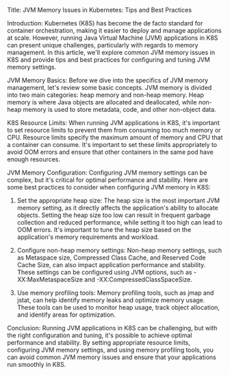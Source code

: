 Title: JVM Memory Issues in Kubernetes: Tips and Best Practices

Introduction: Kubernetes (K8S) has become the de facto standard for container orchestration, making it easier to deploy and manage applications at scale. However, running Java Virtual Machine (JVM) applications in K8S can present unique challenges, particularly with regards to memory management. In this article, we'll explore common JVM memory issues in K8S and provide tips and best practices for configuring and tuning JVM memory settings.

JVM Memory Basics: Before we dive into the specifics of JVM memory management, let's review some basic concepts. JVM memory is divided into two main categories: heap memory and non-heap memory. Heap memory is where Java objects are allocated and deallocated, while non-heap memory is used to store metadata, code, and other non-object data.

K8S Resource Limits: When running JVM applications in K8S, it's important to set resource limits to prevent them from consuming too much memory or CPU. Resource limits specify the maximum amount of memory and CPU that a container can consume. It's important to set these limits appropriately to avoid OOM errors and ensure that other containers in the same pod have enough resources.

JVM Memory Configuration: Configuring JVM memory settings can be complex, but it's critical for optimal performance and stability. Here are some best practices to consider when configuring JVM memory in K8S:

1.  Set the appropriate heap size: The heap size is the most important JVM memory setting, as it directly affects the application's ability to allocate objects. Setting the heap size too low can result in frequent garbage collection and reduced performance, while setting it too high can lead to OOM errors. It's important to tune the heap size based on the application's memory requirements and workload.
    
2.  Configure non-heap memory settings: Non-heap memory settings, such as Metaspace size, Compressed Class Cache, and Reserved Code Cache Size, can also impact application performance and stability. These settings can be configured using JVM options, such as -XX:MaxMetaspaceSize and -XX:CompressedClassSpaceSize.
    
3.  Use memory profiling tools: Memory profiling tools, such as jmap and jstat, can help identify memory leaks and optimize memory usage. These tools can be used to monitor heap usage, track object allocation, and identify areas for optimization.
    

Conclusion: Running JVM applications in K8S can be challenging, but with the right configuration and tuning, it's possible to achieve optimal performance and stability. By setting appropriate resource limits, configuring JVM memory settings, and using memory profiling tools, you can avoid common JVM memory issues and ensure that your applications run smoothly in K8S.